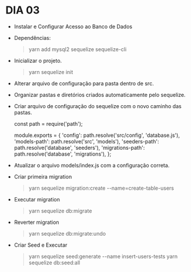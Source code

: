 # DIA 03

- Instalar e Configurar Acesso ao Banco de Dados

- Dependências:

  > yarn add mysql2 sequelize sequelize-cli

- Inicializar o projeto.

  > yarn sequelize init

- Alterar arquivo de configuração para pasta dentro de src.
- Organizar pastas e diretórios criados automaticamente pelo sequelize.
- Criar arquivo de configuração do sequelize com o novo caminho das pastas.

  const path = require('path');

  module.exports = {
  'config': path.resolve('src/config', 'database.js'),
  'models-path': path.resolve('src', 'models'),
  'seeders-path': path.resolve('database', 'seeders'),
  'migrations-path': path.resolve('database', 'migrations'),
  };

- Atualizar o arquivo models/index.js com a configuração correta.
- Criar primeira migration

  > yarn sequelize migration:create --name=create-table-users

- Executar migration

  > yarn sequelize db:migrate

- Reverter migration

  > yarn sequelize db:migrate:undo

- Criar Seed e Executar
  > yarn sequelize seed:generate --name insert-users-tests
  > yarn sequelize db:seed:all
